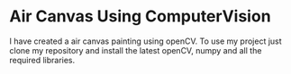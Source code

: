 # Air Canvas Using ComputerVision

I have created a air canvas painting using openCV. 
To use my project just clone my repository and install the latest openCV, numpy and all the required libraries.

